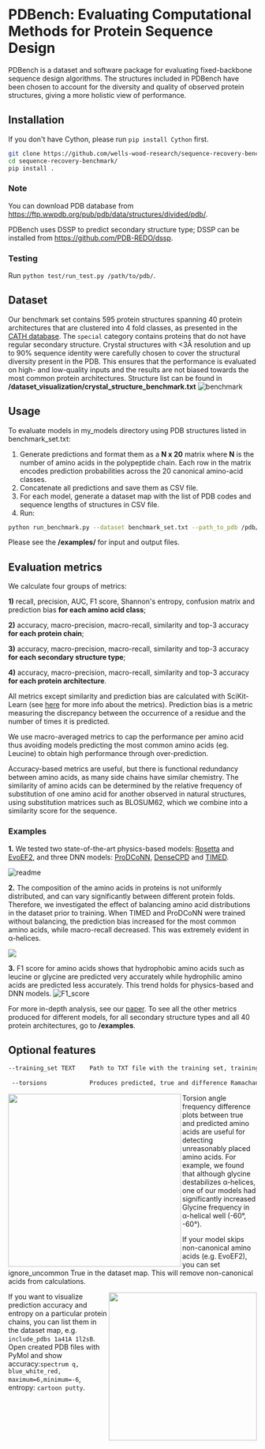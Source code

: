 # PDBench: Evaluating Computational Methods for Protein Sequence Design
PDBench is a dataset and software package for evaluating fixed-backbone sequence design algorithms. The structures included in PDBench have been chosen to account for the diversity and quality of observed protein structures, giving a more holistic view of performance.

## Installation
If you don't have Cython, please run ```pip install Cython``` first.
```sh
git clone https://github.com/wells-wood-research/sequence-recovery-benchmark.git
cd sequence-recovery-benchmark/
pip install .
```

### Note
You can download PDB database from https://ftp.wwpdb.org/pub/pdb/data/structures/divided/pdb/.

PDBench uses DSSP to predict secondary structure type; DSSP can be installed from https://github.com/PDB-REDO/dssp.

### Testing
Run ```python test/run_test.py /path/to/pdb/```.

## Dataset
Our benchmark set contains 595 protein structures spanning 40 protein architectures that are clustered into 4 fold classes, as presented in the [CATH database](https://www.cathdb.info/). The `special` category contains proteins that do not have regular secondary structure.
Crystal structures with <3Å resolution and up to 90% sequence identity were carefully chosen to cover the structural diversity present in the PDB. This ensures that the performance is evaluated on high- and low-quality inputs and the results are not biased towards the most common protein architectures. Structure list can be found in **/dataset_visualization/crystal_structure_benchmark.txt**
![benchmark](https://user-images.githubusercontent.com/77202997/138559253-590a6536-064f-4e72-b2ca-ffa852cc4fd9.png)

## Usage
To evaluate models in my_models directory using PDB structures listed in benchmark_set.txt:

1. Generate predictions and format them as a **N x 20**  matrix where **N** is the number of amino acids in the polypeptide chain. Each row in the matrix encodes prediction probabilities across the 20 canonical amino-acid classes. 
2. Concatenate all predictions and save them as CSV file.
3. For each model, generate a dataset map with the list of PDB codes and sequence lengths of structures in CSV file.
4. Run:
```sh
python run_benchmark.py --dataset benchmark_set.txt --path_to_pdb /pdb/ --path_to_models /my_models/
```
Please see the **/examples/** for input and output files.

## Evaluation metrics
We calculate four groups of metrics: 

**1)** recall, precision, AUC, F1 score, Shannon's entropy, confusion matrix and prediction bias **for each amino acid class**; 

**2)** accuracy, macro-precision, macro-recall, similarity and top-3 accuracy **for each protein chain**; 

**3)** accuracy, macro-precision, macro-recall, similarity and top-3 accuracy **for each secondary structure type**;  

**4)** accuracy, macro-precision, macro-recall, similarity and top-3 accuracy **for each protein architecture**. 

All metrics except similarity and prediction bias are calculated with SciKit-Learn (see [here](https://scikit-learn.org/stable/modules/model_evaluation.html#classification-metrics) for more info about the metrics). Prediction bias is a metric measuring the discrepancy between the occurrence of a residue and the number of times it is predicted.

We use macro-averaged metrics to cap the performance per amino acid thus avoiding models predicting the most common amino acids (eg. Leucine) to obtain high performance through over-prediction.

Accuracy-based metrics are useful, but there is functional redundancy between amino acids, as many side chains have similar chemistry. The similarity of amino acids can be determined by the relative frequency of substitution of one amino acid for another observed in natural structures, using substitution matrices such as BLOSUM62, which we combine into a similarity score for the sequence.

### Examples

**1.** We tested two state-of-the-art physics-based models: [Rosetta](https://www.nature.com/articles/s41592-020-0848-2) and [EvoEF2](https://pubmed.ncbi.nlm.nih.gov/31588495/), and three DNN models: [ProDCoNN](https://onlinelibrary.wiley.com/doi/full/10.1002/prot.25868), [DenseCPD](https://pubs.acs.org/doi/10.1021/acs.jcim.0c00043) and [TIMED](https://github.com/wells-wood-research/timed-design).

![readme](https://user-images.githubusercontent.com/17524568/162149140-e29614e5-6575-4118-9025-44eb31172f14.png)

**2.** The composition of the amino acids in proteins is not uniformly distributed, and can vary significantly between different protein folds. Therefore, we investigated the effect of balancing amino acid distributions in the dataset prior to training.  When TIMED and ProDCoNN were trained without balancing, the prediction bias increased for the most common amino acids, while macro-recall decreased. This was extremely evident in α-helices.

<img src="https://user-images.githubusercontent.com/77202997/138561002-0ab8be86-3265-447a-88ce-bfada2f6f66d.png">

**3.** F1 score for amino acids shows that hydrophobic amino acids such as leucine or glycine are predicted very accurately while hydrophilic amino acids are predicted less accurately. This trend holds for physics-based and DNN models.
![F1_score](https://user-images.githubusercontent.com/77202997/138563139-61bcfc78-f720-4bb2-8b6d-1d6d16e69ef0.png)



For more in-depth analysis, see our [paper](https://arxiv.org/abs/2109.07925). To see all the other metrics produced for different models, for all secondary structure types and all 40 protein architectures, go to **/examples**.

## Optional features
```sh
--training_set TEXT    Path to TXT file with the training set, training structures will be excluded from evaluation.
 
 --torsions            Produces predicted, true and difference Ramachandran plots for each model.
 ```
<img src="https://user-images.githubusercontent.com/77202997/138558548-0ce1a7ef-fd51-473d-a811-4cebe8080c02.png" width="350" align="left" />Torsion angle frequency difference plots between true and predicted amino acids are useful for detecting unreasonably placed amino acids. For example, we found that although glycine destabilizes α-helices, one of our models had significantly increased Glycine frequency in α-helical well (-60°, -60°).

 
If your model skips non-canonical amino acids (e.g. EvoEF2), you can set ignore_uncommon True in the dataset map. This will remove non-canonical acids from calculations.


<img src="https://user-images.githubusercontent.com/77202997/138557135-7a1441a8-f72d-45c6-9e57-503f23e30ca3.png" width="300" align="right" />If you want to visualize prediction accuracy and entropy on a particular protein chains, you can list them in the dataset map, e.g. ```include_pdbs 1a41A 1l2sB```. Open created PDB files with PyMol and show accuracy:```spectrum q, blue_white_red, maximum=6,minimum=-6```, entropy: ```cartoon putty```.


